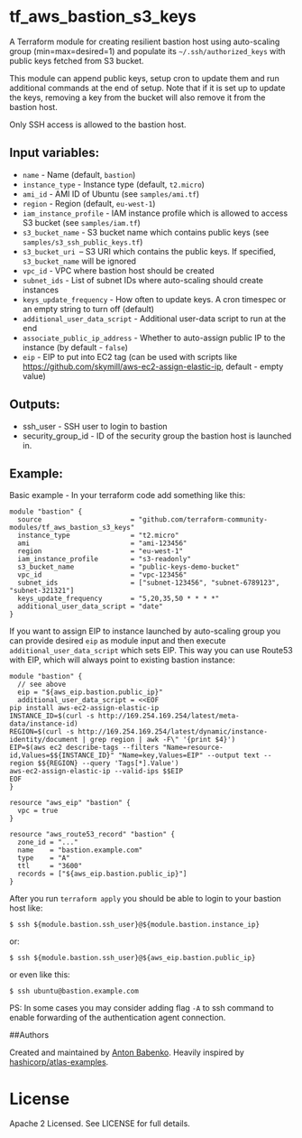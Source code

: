 # tf_aws_bastion_s3_keys

A Terraform module for creating resilient bastion host using auto-scaling group (min=max=desired=1) and populate its
`~/.ssh/authorized_keys` with public keys fetched from S3 bucket.

This module can append public keys, setup cron to update them and run
additional commands at the end of setup. Note that if it is set up to
update the keys, removing a key from the bucket will also remove it from
the bastion host.

Only SSH access is allowed to the bastion host.

## Input variables:

  * `name` - Name (default, `bastion`)
  * `instance_type` - Instance type (default, `t2.micro`)
  * `ami_id` - AMI ID of Ubuntu (see `samples/ami.tf`)
  * `region` - Region (default, `eu-west-1`)
  * `iam_instance_profile` - IAM instance profile which is allowed to access S3 bucket (see `samples/iam.tf`)
  * `s3_bucket_name` - S3 bucket name which contains public keys (see `samples/s3_ssh_public_keys.tf`)
  * `s3_bucket_uri `– S3 URI which contains the public keys. If specified, `s3_bucket_name` will be ignored
  * `vpc_id` - VPC where bastion host should be created
  * `subnet_ids` - List of subnet IDs where auto-scaling should create instances
  * `keys_update_frequency` - How often to update keys. A cron timespec or an empty string to turn off (default)
  * `additional_user_data_script` - Additional user-data script to run at the end
  * `associate_public_ip_address` - Whether to auto-assign public IP to the instance (by default - `false`)
  * `eip` - EIP to put into EC2 tag (can be used with scripts like https://github.com/skymill/aws-ec2-assign-elastic-ip, default - empty value)

## Outputs:

  * ssh_user - SSH user to login to bastion
  * security_group_id - ID of the security group the bastion host is launched in.

## Example:

Basic example - In your terraform code add something like this:

    module "bastion" {
      source                      = "github.com/terraform-community-modules/tf_aws_bastion_s3_keys"
      instance_type               = "t2.micro"
      ami                         = "ami-123456"
      region                      = "eu-west-1"
      iam_instance_profile        = "s3-readonly"
      s3_bucket_name              = "public-keys-demo-bucket"
      vpc_id                      = "vpc-123456"
      subnet_ids                  = ["subnet-123456", "subnet-6789123", "subnet-321321"]
      keys_update_frequency       = "5,20,35,50 * * * *"
      additional_user_data_script = "date"
    }

If you want to assign EIP to instance launched by auto-scaling group you can provide desired `eip` as module input
and then execute `additional_user_data_script` which sets EIP. This way you can use Route53 with EIP, which will always
point to existing bastion instance:

    module "bastion" {
      // see above
      eip = "${aws_eip.bastion.public_ip}"
      additional_user_data_script = <<EOF
    pip install aws-ec2-assign-elastic-ip
    INSTANCE_ID=$(curl -s http://169.254.169.254/latest/meta-data/instance-id)
    REGION=$(curl -s http://169.254.169.254/latest/dynamic/instance-identity/document | grep region | awk -F\" '{print $4}')
    EIP=$(aws ec2 describe-tags --filters "Name=resource-id,Values=$${INSTANCE_ID}" "Name=key,Values=EIP" --output text --region $${REGION} --query 'Tags[*].Value')
    aws-ec2-assign-elastic-ip --valid-ips $$EIP
    EOF
    }

    resource "aws_eip" "bastion" {
      vpc = true
    }

    resource "aws_route53_record" "bastion" {
      zone_id = "..."
      name    = "bastion.example.com"
      type    = "A"
      ttl     = "3600"
      records = ["${aws_eip.bastion.public_ip}"]
    }

After you run `terraform apply` you should be able to login to your bastion host like:

    $ ssh ${module.bastion.ssh_user}@${module.bastion.instance_ip}

or:

    $ ssh ${module.bastion.ssh_user}@${aws_eip.bastion.public_ip}

or even like this:

    $ ssh ubuntu@bastion.example.com

PS: In some cases you may consider adding flag `-A` to ssh command to enable forwarding of the authentication agent connection.

##Authors

Created and maintained by [Anton Babenko](https://github.com/antonbabenko).
Heavily inspired by [hashicorp/atlas-examples](https://github.com/hashicorp/atlas-examples/tree/master/infrastructures/terraform/aws/network/bastion).

# License

Apache 2 Licensed. See LICENSE for full details.
